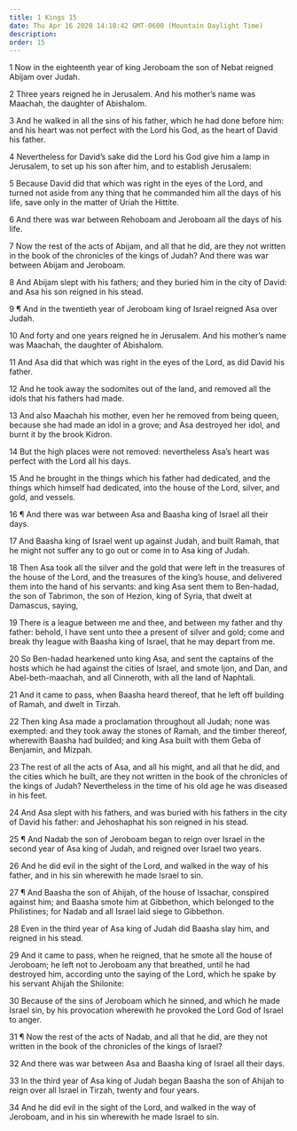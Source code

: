 ```yaml
---
title: 1 Kings 15
date: Thu Apr 16 2020 14:10:42 GMT-0600 (Mountain Daylight Time)
description: 
order: 15
---
```


<p>
  1 Now in the eighteenth year of king Jeroboam the son of Nebat reigned Abijam
  over Judah.
</p>
<p>
  2 Three years reigned he in Jerusalem. And his mother&#x2019;s name was
  Maachah, the daughter of Abishalom.
</p>
<p>
  3 And he walked in all the sins of his father, which he had done before him:
  and his heart was not perfect with the Lord his God, as the heart of David his
  father.
</p>
<p>
  4 Nevertheless for David&#x2019;s sake did the Lord his God give him a lamp in
  Jerusalem, to set up his son after him, and to establish Jerusalem:
</p>
<p>
  5 Because David did that which was right in the eyes of the Lord, and turned
  not aside from any thing that he commanded him all the days of his life, save
  only in the matter of Uriah the Hittite.
</p>
<p>
  6 And there was war between Rehoboam and Jeroboam all the days of his life.
</p>
<p>
  7 Now the rest of the acts of Abijam, and all that he did, are they not
  written in the book of the chronicles of the kings of Judah? And there was war
  between Abijam and Jeroboam.
</p>
<p>
  8 And Abijam slept with his fathers; and they buried him in the city of David:
  and Asa his son reigned in his stead.
</p>
<p>
  9 &#xB6; And in the twentieth year of Jeroboam king of Israel reigned Asa over
  Judah.
</p>
<p>
  10 And forty and one years reigned he in Jerusalem. And his mother&#x2019;s
  name was Maachah, the daughter of Abishalom.
</p>
<p>
  11 And Asa did that which was right in the eyes of the Lord, as did David his
  father.
</p>
<p>
  12 And he took away the sodomites out of the land, and removed all the idols
  that his fathers had made.
</p>
<p>
  13 And also Maachah his mother, even her he removed from being queen, because
  she had made an idol in a grove; and Asa destroyed her idol, and burnt it by
  the brook Kidron.
</p>
<p>
  14 But the high places were not removed: nevertheless Asa&#x2019;s heart was
  perfect with the Lord all his days.
</p>
<span></span>
<p>
  15 And he brought in the things which his father had dedicated, and the things
  which himself had dedicated, into the house of the Lord, silver, and gold, and
  vessels.
</p>
<p>
  16 &#xB6; And there was war between Asa and Baasha king of Israel all their
  days.
</p>
<p>
  17 And Baasha king of Israel went up against Judah, and built Ramah, that he
  might not suffer any to go out or come in to Asa king of Judah.
</p>
<p>
  18 Then Asa took all the silver and the gold that were left in the treasures
  of the house of the Lord, and the treasures of the king&#x2019;s house, and
  delivered them into the hand of his servants: and king Asa sent them to
  Ben-hadad, the son of Tabrimon, the son of Hezion, king of Syria, that dwelt
  at Damascus, saying,
</p>
<p>
  19 There is a league between me and thee, and between my father and thy
  father: behold, I have sent unto thee a present of silver and gold; come and
  break thy league with Baasha king of Israel, that he may depart from me.
</p>
<p>
  20 So Ben-hadad hearkened unto king Asa, and sent the captains of the hosts
  which he had against the cities of Israel, and smote Ijon, and Dan, and
  Abel-beth-maachah, and all Cinneroth, with all the land of Naphtali.
</p>
<p>
  21 And it came to pass, when Baasha heard thereof, that he left off building
  of Ramah, and dwelt in Tirzah.
</p>
<p>
  22 Then king Asa made a proclamation throughout all Judah; none was exempted:
  and they took away the stones of Ramah, and the timber thereof, wherewith
  Baasha had builded; and king Asa built with them Geba of Benjamin, and Mizpah.
</p>
<p>
  23 The rest of all the acts of Asa, and all his might, and all that he did,
  and the cities which he built, are they not written in the book of the
  chronicles of the kings of Judah? Nevertheless in the time of his old age he
  was diseased in his feet.
</p>
<p>
  24 And Asa slept with his fathers, and was buried with his fathers in the city
  of David his father: and Jehoshaphat his son reigned in his stead.
</p>
<p>
  25 &#xB6; And Nadab the son of Jeroboam began to reign over Israel in the
  second year of Asa king of Judah, and reigned over Israel two years.
</p>
<p>
  26 And he did evil in the sight of the Lord, and walked in the way of his
  father, and in his sin wherewith he made Israel to sin.
</p>
<p>
  27 &#xB6; And Baasha the son of Ahijah, of the house of Issachar, conspired
  against him; and Baasha smote him at Gibbethon, which belonged to the
  Philistines; for Nadab and all Israel laid siege to Gibbethon.
</p>
<p>
  28 Even in the third year of Asa king of Judah did Baasha slay him, and
  reigned in his stead.
</p>
<p>
  29 And it came to pass, when he reigned, that he smote all the house of
  Jeroboam; he left not to Jeroboam any that breathed, until he had destroyed
  him, according unto the saying of the Lord, which he spake by his servant
  Ahijah the Shilonite:
</p>
<p>
  30 Because of the sins of Jeroboam which he sinned, and which he made Israel
  sin, by his provocation wherewith he provoked the Lord God of Israel to anger.
</p>
<p>
  31 &#xB6; Now the rest of the acts of Nadab, and all that he did, are they not
  written in the book of the chronicles of the kings of Israel?
</p>
<p>
  32 And there was war between Asa and Baasha king of Israel all their days.
</p>
<p>
  33 In the third year of Asa king of Judah began Baasha the son of Ahijah to
  reign over all Israel in Tirzah, twenty and four years.
</p>
<p>
  34 And he did evil in the sight of the Lord, and walked in the way of
  Jeroboam, and in his sin wherewith he made Israel to sin.
</p>
